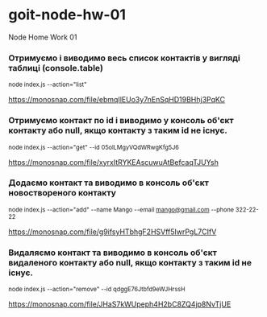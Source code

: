 # goit-node-hw-01

Node Home Work 01

### Отримуємо і виводимо весь список контактів у вигляді таблиці (console.table)

<sub>node index.js --action="list"</sub>

https://monosnap.com/file/ebmqIlEUo3y7nEnSqHD19BHhj3PqKC

### Отримуємо контакт по id і виводимо у консоль об'єкт контакту або null, якщо контакту з таким id не існує.

<sub>node index.js --action="get" --id 05olLMgyVQdWRwgKfg5J6</sub>

https://monosnap.com/file/xyrxItRYKEAscuwuAtBefcaqTJUYsh

### Додаємо контакт та виводимо в консоль об'єкт новоствореного контакту

<sub>node index.js --action="add" --name Mango --email mango@gmail.com --phone 322-22-22 </sub>

https://monosnap.com/file/g9ifsyHTbhgF2HSVff5IwrPgL7CIfV

### Видаляємо контакт та виводимо в консоль об'єкт видаленого контакту або null, якщо контакту з таким id не існує.

<sub>node index.js --action="remove" --id qdggE76Jtbfd9eWJHrssH</sub>

https://monosnap.com/file/JHaS7kWUpeph4H2bC8ZQ4jp8NvTjUE
